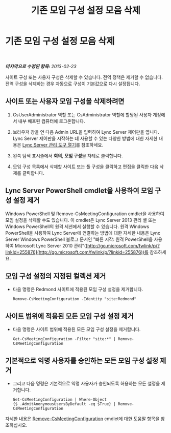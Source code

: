 ﻿---
title: 기존 모임 구성 설정 모음 삭제
TOCTitle: 기존 모임 구성 설정 모음 삭제
ms:assetid: 92ff8a91-05c5-4047-a533-5dff12f22299
ms:mtpsurl: https://technet.microsoft.com/ko-kr/library/JJ688136(v=OCS.15)
ms:contentKeyID: 49885873
ms.date: 08/24/2015
mtps_version: v=OCS.15
ms.translationtype: HT
---

# 기존 모임 구성 설정 모음 삭제

 

_**마지막으로 수정된 항목:** 2013-02-23_

사이트 구성 또는 사용자 구성은 삭제할 수 있습니다. 전역 정책은 제거할 수 없습니다. 전역 구성을 삭제하는 경우 자동으로 구성이 기본값으로 다시 설정됩니다.

## 사이트 또는 사용자 모임 구성을 삭제하려면

1.  CsUserAdministrator 역할 또는 CsAdministrator 역할에 할당된 사용자 계정에서 내부 배포된 컴퓨터에 로그온합니다.

2.  브라우저 창을 연 다음 Admin URL을 입력하여 Lync Server 제어판을 엽니다. Lync Server 제어판을 시작하는 데 사용할 수 있는 다양한 방법에 대한 자세한 내용은 [Lync Server 관리 도구 열기](lync-server-2013-open-lync-server-administrative-tools.md)를 참조하세요.

3.  왼쪽 탐색 표시줄에서 **회의**, **모임 구성**을 차례로 클릭합니다.

4.  모임 구성 목록에서 삭제할 사이트 또는 풀 구성을 클릭하고 편집을 클릭한 다음 삭제를 클릭합니다.

## Lync Server PowerShell cmdlet을 사용하여 모임 구성 설정 제거

Windows PowerShell 및 Remove-CsMeetingConfiguration cmdlet을 사용하여 모임 설정을 삭제할 수도 있습니다. 이 cmdlet은 Lync Server 2013 관리 셸 또는 Windows PowerShell의 원격 세션에서 실행할 수 있습니다. 원격 Windows PowerShell을 사용하여 Lync Server에 연결하는 방법에 대한 자세한 내용은 Lync Server Windows PowerShell 블로그 문서인 "빠른 시작: 원격 PowerShell을 사용하여 Microsoft Lync Server 2010 관리"([http://go.microsoft.com/fwlink/p/?linkId=255876](http://go.microsoft.com/fwlink/p/?linkid=255876))를 참조하세요.

## 모임 구성 설정의 지정된 컬렉션 제거

  - 다음 명령은 Redmond 사이트에 적용된 모임 구성 설정을 제거합니다.
    
        Remove-CsMeetingConfiguration -Identity "site:Redmond"

## 사이트 범위에 적용된 모든 모임 구성 설정 제거

  - 다음 명령은 사이트 범위에 적용된 모든 모임 구성 설정을 제거합니다.
    
        Get-CsMeetingConfiguration -Filter "site:*" | Remove-CsMeetingConfiguration

## 기본적으로 익명 사용자를 승인하는 모든 모임 구성 설정 제거

  - 그리고 다음 명령은 기본적으로 익명 사용자가 승인되도록 허용하는 모든 설정을 제거합니다.
    
        Get-CsMeetingConfiguration | Where-Object {$_.AdmitAnonymousUsersByDefault -eq $True} | Remove-CsMeetingConfiguration

자세한 내용은 [Remove-CsMeetingConfiguration](ttps://docs.microsoft.com/en-us/powershell/module/skype/Remove-CsMeetingConfiguration) cmdlet에 대한 도움말 항목을 참조하십시오.


